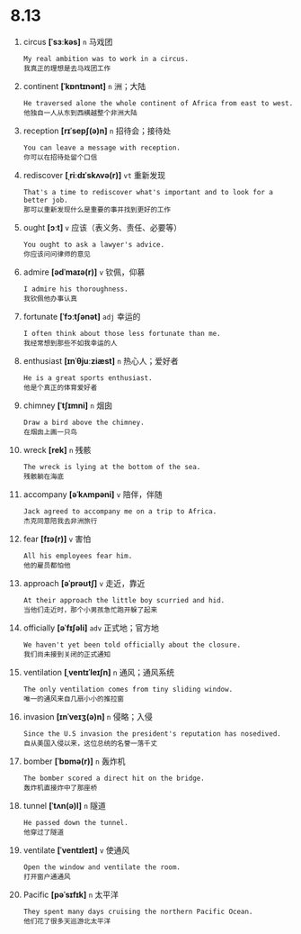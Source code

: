 # 8.13

1. circus **[ˈsɜːkəs]** `n` 马戏团

   ```
   My real ambition was to work in a circus.
   我真正的理想是去马戏团工作
   ```

2. continent **[ˈkɒntɪnənt]** `n` 洲；大陆

   ```
   He traversed alone the whole continent of Africa from east to west.
   他独自一人从东到西横越整个非洲大陆
   ```

3. reception **[rɪˈsepʃ(ə)n]** `n` 招待会；接待处

   ```
   You can leave a message with reception.
   你可以在招待处留个口信
   ```

4. rediscover **[ˌriːdɪˈskʌvə(r)]** `vt` 重新发现

   ```
   That's a time to rediscover what's important and to look for a better job.
   那可以重新发现什么是重要的事并找到更好的工作
   ```

5. ought **[ɔːt]** `v` 应该（表义务、责任、必要等）

   ```
   You ought to ask a lawyer's advice.
   你应该问问律师的意见
   ```

6. admire **[ədˈmaɪə(r)]** `v` 钦佩，仰慕

   ```
   I admire his thoroughness.
   我钦佩他办事认真
   ```

7. fortunate **[ˈfɔːtʃənət]** `adj` 幸运的

   ```
   I often think about those less fortunate than me.
   我经常想到那些不如我幸运的人
   ```

8. enthusiast **[ɪnˈθjuːziæst]** `n` 热心人；爱好者

   ```
   He is a great sports enthusiast.
   他是个真正的体育爱好者
   ```

9. chimney **[ˈtʃɪmni]** `n` 烟囱

   ```
   Draw a bird above the chimney.
   在烟囱上画一只鸟
   ```

10. wreck **[rek]** `n` 残骸

    ```
    The wreck is lying at the bottom of the sea.
    残骸躺在海底
    ```

11. accompany **[əˈkʌmpəni]** `v` 陪伴，伴随

    ```
    Jack agreed to accompany me on a trip to Africa.
    杰克同意陪我去非洲旅行
    ```

12. fear **[fɪə(r)]** `v` 害怕

    ```
    All his employees fear him.
    他的雇员都怕他
    ```

13. approach **[əˈprəʊtʃ]** `v` 走近，靠近

    ```
    At their approach the little boy scurried and hid.
    当他们走近时，那个小男孩急忙跑开躲了起来
    ```

14. officially **[əˈfɪʃəli]** `adv` 正式地；官方地

    ```
    We haven't yet been told officially about the closure.
    我们尚未接到关闭的正式通知
    ```

15. ventilation **[ˌventɪˈleɪʃn]** `n` 通风；通风系统

    ```
    The only ventilation comes from tiny sliding window.
    唯一的通风来自几扇小小的推拉窗
    ```

16. invasion **[ɪnˈveɪʒ(ə)n]** `n` 侵略；入侵

    ```
    Since the U.S invasion the president's reputation has nosedived.
    自从美国入侵以来，这位总统的名誉一落千丈
    ```

17. bomber **[ˈbɒmə(r)]** `n` 轰炸机

    ```
    The bomber scored a direct hit on the bridge.
    轰炸机直接炸中了那座桥
    ```

18. tunnel **[ˈtʌn(ə)l]** `n` 隧道

    ```
    He passed down the tunnel.
    他穿过了隧道
    ```

19. ventilate **[ˈventɪleɪt]** `v` 使通风

    ```
    Open the window and ventilate the room.
    打开窗户通通风
    ```

20. Pacific **[pəˈsɪfɪk]** `n` 太平洋
    ```
    They spent many days cruising the northern Pacific Ocean.
    他们花了很多天巡游北太平洋
    ```
